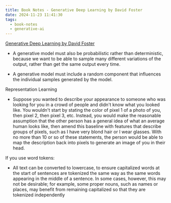 ```yaml
---
title: Book Notes - Generative Deep Learning by David Foster
date: 2024-11-23 11:41:30
tags:
  - book-notes
  - generative-ai
---
```


[Generative Deep Learning by David Foster](https://learning.oreilly.com/library/view/generative-deep-learning/9781098134174/)

- A generative model must also be probabilistic rather than deterministic, because we want to be able to sample many different variations of the output, rather than get the same output every time.

- A generative model must include a random component that influences the individual samples generated by the model.

Representation Learning

- Suppose you wanted to describe your appearance to someone who was looking for you in a crowd of people and didn't know what you looked like. You wouldn't start by stating the color of pixel 1 of a photo of you, then pixel 2, then pixel 3, etc. Instead, you would make the reasonable assumption that the other person has a general idea of what an average human looks like, then amend this baseline with features that describe groups of pixels, such as I have very blond hair or I wear glasses. With no more than 10 or so of these statements, the person would be able to map the description back into pixels to generate an image of you in their head.

If you use word tokens:

- All text can be converted to lowercase, to ensure capitalized words at the start of sentences are tokenized the same way as the same words appearing in the middle of a sentence. In some cases, however, this may not be desirable; for example, some proper nouns, such as names or places, may benefit from remaining capitalized so that they are tokenized independently
